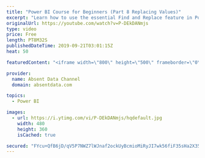 ```yaml
---
title: "Power BI Course for Beginners (Part 8 Replacing Values)"
excerpt: "Learn how to use the essential Find and Replace feature in Power BI."
originalUrl: https://youtube.com/watch?v=P-DEkDANmjs
type: video
price: Free
length: PT8M32S
publishedDateTime: 2019-09-21T03:01:15Z
heat: 50

featuredContent: "<iframe width=\"800\" height=\"500\" frameborder=\"0\" src=\"https://www.youtube.com/embed/P-DEkDANmjs\" allow=\"accelerometer; autoplay; encrypted-media; gyroscope; picture-in-picture\" allowfullscreen></iframe>"

provider:
  name: Absent Data Channel
  domain: absentdata.com

topics:
  - Power BI

images:
  - url: https://i.ytimg.com/vi/P-DEkDANmjs/hqdefault.jpg
    width: 480
    height: 360
    isCached: true

secured: "FYcu+QfB6jD/qV5P7NWZ7lWJnaf2ockUyBcmioMiRyJI7wk56fiF35sHa2X35RneMWgM7X7tMoYy8QEy/JvsJUcw0N6WnWNx6meoXNYhXL6655/CQ7KfKLgmiRF3wvhNcs5upW0SoKZF17al4HWn9mrJRBBlNhijBadiXbHluTFVzdNTzyuqXPk2cUp7d74KCsqlSiMYkoYy/uZNJyrPS5TQk79mwXQzg0piQlJCuAWkElc66f0FP+wU+qdQZv3lvkBgp8YDYgsl7VbAdqxFFuZ95Z/2KizeswLc44Wj55mPRAbmSdhGQe3Ijd/oagcG0Ur7a07J06IYQHqPhxqfTkqmzNqXgkI8NiL9/Ei+Ua1fBQ9bp3noTVmRBg/dxLrtQTReP3zBkzjEawbZ9e4n+Ep/SQ0OzxvjIBOU/0iixao=;z6o7KqOoApkarg2vystAug=="
---
```


